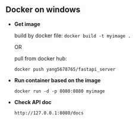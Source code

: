 **Docker on windows**
----
* **Get image**

    build by docker file: 
    `docker build -t myimage .`

    OR

    pull from docker hub: 
    
    `docker push yang5678765/fastapi_server`

* **Run container based on the image**

    `docker run -d -p 8080:8080 myimage`

* **Check API doc**

    `http://127.0.0.1:8080/docs`
